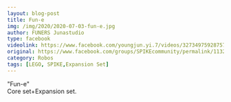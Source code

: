 ```yaml
---
layout: blog-post
title: Fun-e
img: /img/2020/2020-07-03-fun-e.jpg
author: FUNERS Junastudio
type: facebook
videolink: https://www.facebook.com/youngjun.yi.7/videos/3273497592875741
original: https://www.facebook.com/groups/SPIKEcommunity/permalink/1132313367146894/
category: Robos
tags: [LEGO, SPIKE,Expansion Set]
---
```

"Fun-e"<br>
Core set+Expansion set.